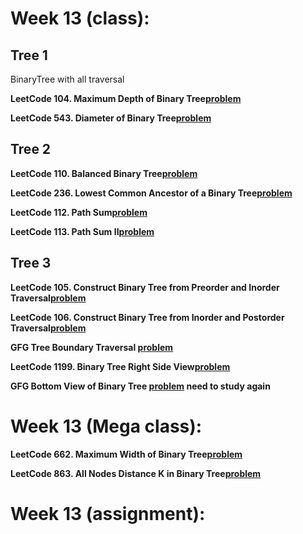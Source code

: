 # Week 13 (class):

## Tree 1

BinaryTree with all traversal <br/>

**LeetCode 104. Maximum Depth of Binary Tree[problem](https://leetcode.com/problems/maximum-depth-of-binary-tree/)**

**LeetCode 543. Diameter of Binary Tree[problem](https://leetcode.com/problems/diameter-of-binary-tree/)**

## Tree 2

**LeetCode 110. Balanced Binary Tree[problem](https://leetcode.com/problems/balanced-binary-tree/)**

**LeetCode 236. Lowest Common Ancestor of a Binary Tree[problem](https://leetcode.com/problems/lowest-common-ancestor-of-a-binary-tree/)**

**LeetCode 112. Path Sum[problem](https://leetcode.com/problems/path-sum/)**

**LeetCode 113. Path Sum II[problem](https://leetcode.com/problems/path-sum-ii/)**

## Tree 3

**LeetCode 105. Construct Binary Tree from Preorder and Inorder Traversal[problem](https://leetcode.com/problems/construct-binary-tree-from-preorder-and-inorder-traversal/)**

**LeetCode 106. Construct Binary Tree from Inorder and Postorder Traversal[problem](https://leetcode.com/problems/construct-binary-tree-from-inorder-and-postorder-traversal/)**

**GFG Tree Boundary Traversal [problem](https://www.geeksforgeeks.org/problems/boundary-traversal-of-binary-tree/1)**

**LeetCode 1199. Binary Tree Right Side View[problem](https://leetcode.com/problems/binary-tree-right-side-view/)**

**GFG Bottom View of Binary Tree [problem](https://www.geeksforgeeks.org/problems/bottom-view-of-binary-tree/1) need to study again**

# Week 13 (Mega class):

**LeetCode 662. Maximum Width of Binary Tree[problem](https://leetcode.com/problems/maximum-width-of-binary-tree/)**

**LeetCode 863. All Nodes Distance K in Binary Tree[problem](https://leetcode.com/problems/all-nodes-distance-k-in-binary-tree/)**

# Week 13 (assignment):
